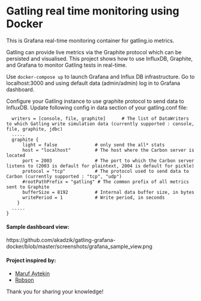 # Gatling real time monitoring using Docker
This is Grafana real-time monitoring container for gatling.io metrics.

Gatling can provide live metrics via the Graphite protocol which can be persisted and visualised. This project shows how to use InfluxDB, Graphite, and Grafana to monitor Gatling tests in real-time.

Use `docker-compose up` to launch Grafana and Influx DB infrastructure. Go to localhost:3000 and using default data (admin/admin) log in to Grafana dashboard.

Configure your Gatling instance to use graphite protocol to send data to InfluxDB. Update following config in data section of your gatling.conf file:

```data {
  writers = [console, file, graphite]      # The list of DataWriters to which Gatling write simulation data (currently supported : console, file, graphite, jdbc)
  .....
  graphite {
      light = false              # only send the all* stats
      host = "localhost"         # The host where the Carbon server is located
      port = 2003                # The port to which the Carbon server listens to (2003 is default for plaintext, 2004 is default for pickle)
      protocol = "tcp"           # The protocol used to send data to Carbon (currently supported : "tcp", "udp")
      #rootPathPrefix = "gatling" # The common prefix of all metrics sent to Graphite
      bufferSize = 8192          # Internal data buffer size, in bytes
      writePeriod = 1            # Write period, in seconds
    }
  .....
}
```
<h4>Sample dashboard view:</h4>
https://github.com/akadzik/gatling-grafana-docker/blob/master/screenshots/grafana_sample_view.png

<h4>Project inspired by:</h4>

* <a href=https://github.com/marufaytekin>Maruf Aytekin</a>
* <a href=https://github.com/robsonbittencourt>Robson</a>

Thank you for sharing your knowledge! 
